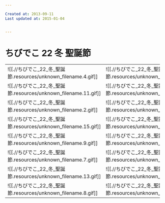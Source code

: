 ```yaml
---

Created at: 2013-09-11
Last updated at: 2015-01-04


---
```


# ちびでこ 22 冬 聖誕節


|     |     |
| --- | --- |
| ![[.//ちびでこ_22_冬_聖誕節.resources/unknown_filename.4.gif]] | ![[.//ちびでこ_22_冬_聖誕節.resources/unknown_filename.gif]] |
| ![[.//ちびでこ_22_冬_聖誕節.resources/unknown_filename.11.gif]] | ![[.//ちびでこ_22_冬_聖誕節.resources/unknown_filename.5.gif]] |
| ![[.//ちびでこ_22_冬_聖誕節.resources/unknown_filename.2.gif]] | ![[.//ちびでこ_22_冬_聖誕節.resources/unknown_filename.1.gif]] |
| ![[.//ちびでこ_22_冬_聖誕節.resources/unknown_filename.15.gif]] | ![[.//ちびでこ_22_冬_聖誕節.resources/unknown_filename.12.gif]] |
| ![[.//ちびでこ_22_冬_聖誕節.resources/unknown_filename.9.gif]] | ![[.//ちびでこ_22_冬_聖誕節.resources/unknown_filename.14.gif]] |
| ![[.//ちびでこ_22_冬_聖誕節.resources/unknown_filename.7.gif]] | ![[.//ちびでこ_22_冬_聖誕節.resources/unknown_filename.3.gif]] |
| ![[.//ちびでこ_22_冬_聖誕節.resources/unknown_filename.13.gif]] | ![[.//ちびでこ_22_冬_聖誕節.resources/unknown_filename.6.gif]] |
| ![[.//ちびでこ_22_冬_聖誕節.resources/unknown_filename.8.gif]] | ![[.//ちびでこ_22_冬_聖誕節.resources/unknown_filename.10.gif]] |

